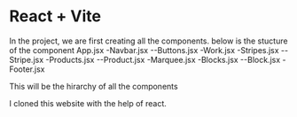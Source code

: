 # React + Vite

In the project, we are first creating all the components. below is the stucture of the component
App.jsx
    -Navbar.jsx
        --Buttons.jsx
    -Work.jsx
    -Stripes.jsx
        --Stripe.jsx
    -Products.jsx
        --Product.jsx
    -Marquee.jsx
    -Blocks.jsx
        --Block.jsx
    -Footer.jsx

This will be the hirarchy of all the components

I cloned this website with the help of react.